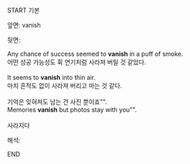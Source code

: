 START
기본

앞면:
vanish


뒷면:
<div>Any chance of success seemed to <strong>vanish</strong> in a puff of smoke. </div><div><div>어떤 성공 가능성도 휙 연기처럼 사라져 버릴 것 같았다.</div></div><div><br></div><div><div>It seems to <strong>vanish</strong> into thin air. </div><div><div>마치 흔적도 없이 사라져 버리고 마는 것 같다.</div></div></div><div><br></div><div><div><div>기억은 잊혀져도 남는 건 사진 뿐이죠"".</div></div><div><div>Memories <strong>vanish</strong> but photos stay with you"".</div></div></div><div><br></div><div>사라지다</div>


해석:

END